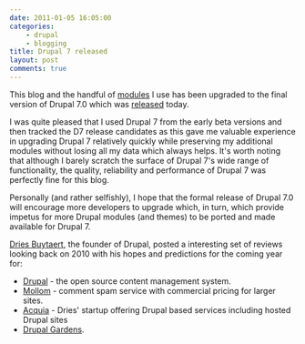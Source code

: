 ```yaml
---
date: 2011-01-05 16:05:00
categories:
    - drupal
    - blogging
title: Drupal 7 released
layout: post
comments: true
---
```

This blog and the handful of
[modules](http://www.nbrightside.com/blog/2010/12/22/essential-modules-your-new-drupal-7-site/)
I use has been upgraded to the final version of Drupal 7.0 which was
[released](http://drupal.org/drupal-7.0) today.

I was quite pleased that I used Drupal 7 from the early beta versions
and then tracked the D7 release candidates as this gave me valuable
experience in upgrading Drupal 7 relatively quickly while preserving
my additional modules without losing all my data which always
helps. It's worth noting that although I barely scratch the surface of
Drupal 7's wide range of functionality, the quality, reliability and
performance of Drupal 7 was perfectly fine for this blog.

Personally (and rather selfishly), I hope that the formal release of
Drupal 7.0 will encourage more developers to upgrade which, in turn,
which provide impetus for more Drupal modules (and themes) to be
ported and made available for Drupal 7.

[Dries Buytaert](http://buytaert.net/), the founder of Drupal, posted
a interesting set of reviews looking back on 2010 with his hopes and
predictions for the coming year for:

- [Drupal](http://buytaert.net/drupal-2010-retrospective-and-2011-predictions) - the open source content management system.
- [Mollom](http://buytaert.net/mollom-2010-retrospective) - comment
  spam service with commercial pricing for larger sites.
- [Acquia](http://buytaert.net/acquia-2010-retrospective) - Dries'
  startup offering Drupal based services including hosted Drupal sites
- [Drupal Gardens](http://www.drupalgardens.com/).
